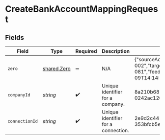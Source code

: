 # CreateBankAccountMappingRequest


## Fields

| Field                                                                                                        | Type                                                                                                         | Required                                                                                                     | Description                                                                                                  | Example                                                                                                      |
| ------------------------------------------------------------------------------------------------------------ | ------------------------------------------------------------------------------------------------------------ | ------------------------------------------------------------------------------------------------------------ | ------------------------------------------------------------------------------------------------------------ | ------------------------------------------------------------------------------------------------------------ |
| `zero`                                                                                                       | [shared.Zero](../../../sdk/models/shared/zero.md)                                                            | :heavy_minus_sign:                                                                                           | N/A                                                                                                          | {"sourceAccountId":"acc-002","targetAccountId":"account-081","feedStartDate":"2023-01-09T14:14:14.1057478Z"} |
| `companyId`                                                                                                  | *string*                                                                                                     | :heavy_check_mark:                                                                                           | Unique identifier for a company.                                                                             | 8a210b68-6988-11ed-a1eb-0242ac120002                                                                         |
| `connectionId`                                                                                               | *string*                                                                                                     | :heavy_check_mark:                                                                                           | Unique identifier for a connection.                                                                          | 2e9d2c44-f675-40ba-8049-353bfcb5e171                                                                         |